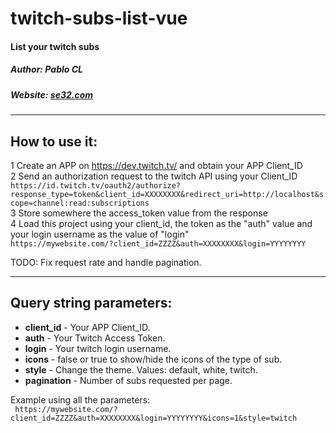 # twitch-subs-list-vue
#### List your twitch subs

##### Author: Pablo CL
##### Website: [se32.com](http://www.se32.com)
***

## How to use it:

1 Create an APP on https://dev.twitch.tv/ and obtain your APP Client_ID  
2 Send an authorization request to the twitch API using your Client_ID  
` https://id.twitch.tv/oauth2/authorize?response_type=token&client_id=XXXXXXXX&redirect_uri=http://localhost&scope=channel:read:subscriptions `  
3 Store somewhere the access_token value from the response  
4 Load this project using your client_id, the token as the "auth" value and your login username as the value of "login"  
` https://mywebsite.com/?client_id=ZZZZ&auth=XXXXXXXX&login=YYYYYYYY `  

TODO: Fix request rate and handle pagination.

***
## Query string parameters:
*  **client_id** - Your APP Client_ID.
*  **auth** - Your Twitch Access Token.
*  **login** - Your twitch login username.
*  **icons** - false or true to show/hide the icons of the type of sub.
*  **style** - Change the theme. Values: default, white, twitch.
*  **pagination** - Number of subs requested per page.

Example using all the parameters:  
` https://mywebsite.com/?client_id=ZZZZ&auth=XXXXXXXX&login=YYYYYYYY&icons=1&style=twitch`
